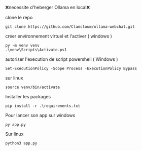 ❌necessite d'heberger Ollama en local❌

clone le repo 
```
git clone https://github.com/Clamcloum/ollama-webchat.git
```

créer environnement virtuel et l'activer ( windows )
```
py -m venv venv
.\venv\Scripts\Activate.ps1
```
autoriser l'execution de script powershell ( Windows )
```
Set-ExecutionPolicy -Scope Process -ExecutionPolicy Bypass
```

sur linux
```
source venv/bin/activate
```

Installer les packages
```
pip install -r .\requirements.txt
```

Pour lancer son app 
sur windows
```
py app.py
```
Sur linux
```
python3 app.py
```
